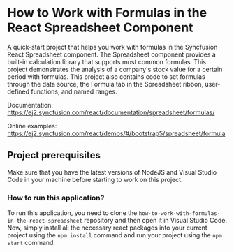 # How to Work with Formulas in the React Spreadsheet Component 

A quick-start project that helps you work with formulas in the Syncfusion React Spreadsheet component. The Spreadsheet component provides a built-in calculation library that supports most common formulas. This project demonstrates the analysis of a company's stock value for a certain period with formulas. This project also contains code to set formulas through the data source, the Formula tab in the Spreadsheet ribbon, user-defined functions, and named ranges.

Documentation: https://ej2.syncfusion.com/react/documentation/spreadsheet/formulas/

Online examples: https://ej2.syncfusion.com/react/demos/#/bootstrap5/spreadsheet/formula

## Project prerequisites

Make sure that you have the latest versions of NodeJS and Visual Studio Code in your machine before starting to work on this project.

### How to run this application?

To run this application, you need to clone the `how-to-work-with-formulas-in-the-react-spreadsheet` repository and then open it in Visual Studio Code. Now, simply install all the necessary react packages into your current project using the `npm install` command and run your project using the `npm start` command.